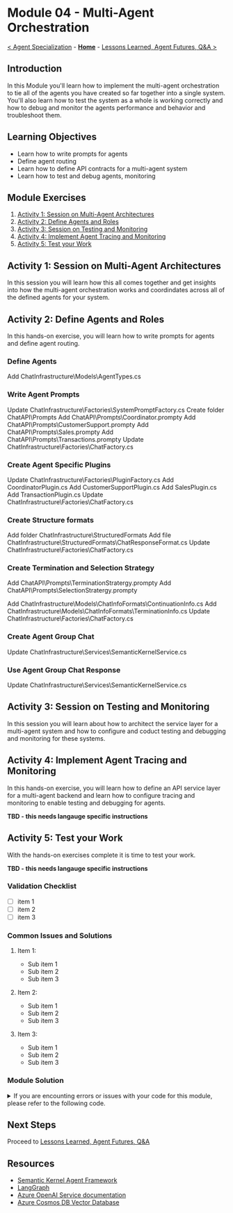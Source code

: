 # Module 04 - Multi-Agent Orchestration

[< Agent Specialization](./Module-03.md) - **[Home](Home.md)** - [Lessons Learned, Agent Futures, Q&A >](./Module-05.md)

## Introduction

In this Module you'll learn how to implement the multi-agent orchestration to tie all of the agents you have created so far together into a single system. You'll also learn how to test the system as a whole is working correctly and how to debug and monitor the agents performance and behavior and troubleshoot them.

## Learning Objectives

- Learn how to write prompts for agents
- Define agent routing
- Learn how to define API contracts for a multi-agent system
- Learn how to test and debug agents, monitoring

## Module Exercises

1. [Activity 1: Session on Multi-Agent Architectures](#activity-1-session-on-multi-agent-architectures)
1. [Activity 2: Define Agents and Roles](#activity-2-define-agents-and-roles)
1. [Activity 3: Session on Testing and Monitoring](#activity-3-session-on-testing-and-monitoring)
1. [Activity 4: Implement Agent Tracing and Monitoring](#activity-4-implement-agent-tracing-and-monitoring)
1. [Activity 5: Test your Work](#activity-5-test-your-work)

## Activity 1: Session on Multi-Agent Architectures

In this session you will learn how this all comes together and get insights into how the multi-agent orchestration works and coordindates across all of the defined agents for your system.

## Activity 2: Define Agents and Roles

In this hands-on exercise, you will learn how to write prompts for agents and define agent routing.

### Define Agents
Add ChatInfrastructure\Models\AgentTypes.cs

### Write Agent Prompts
Update ChatInfrastructure\Factories\SystemPromptFactory.cs
Create folder ChatAPI\Prompts
Add ChatAPI\Prompts\Coordinator.prompty
Add ChatAPI\Prompts\CustomerSupport.prompty
Add ChatAPI\Prompts\Sales.prompty
Add ChatAPI\Prompts\Transactions.prompty
Update ChatInfrastructure\Factories\ChatFactory.cs

### Create Agent Specific Plugins
Update ChatInfrastructure\Factories\PluginFactory.cs
Add CoordinatorPlugin.cs
Add CustomerSupportPlugin.cs
Add SalesPlugin.cs
Add TransactionPlugin.cs
Update ChatInfrastructure\Factories\ChatFactory.cs

### Create Structure formats
Add folder ChatInfrastructure\StructuredFormats
Add file ChatInfrastructure\StructuredFormats\ChatResponseFormat.cs
Update ChatInfrastructure\Factories\ChatFactory.cs

### Create Termination and Selection Strategy
Add ChatAPI\Prompts\TerminationStratergy.prompty
Add ChatAPI\Prompts\SelectionStratergy.prompty

Add ChatInfrastructure\Models\ChatInfoFormats\ContinuationInfo.cs
Add ChatInfrastructure\Models\ChatInfoFormats\TerminationInfo.cs
Update ChatInfrastructure\Factories\ChatFactory.cs

### Create Agent Group Chat
Update ChatInfrastructure\Services\SemanticKernelService.cs

### Use Agent Group Chat Response
Update ChatInfrastructure\Services\SemanticKernelService.cs

## Activity 3: Session on Testing and Monitoring

In this session you will learn about how to architect the service layer for a multi-agent system and how to configure and coduct testing and debugging and monitoring for these systems.

## Activity 4: Implement Agent Tracing and Monitoring

In this hands-on exercise, you will learn how to define an API service layer for a multi-agent backend and learn how to configure tracing and monitoring to enable testing and debugging for agents.

**TBD - this needs langauge specific instructions**

## Activity 5: Test your Work

With the hands-on exercises complete it is time to test your work.

**TBD - this needs langauge specific instructions**

### Validation Checklist

- [ ] item 1
- [ ] item 2
- [ ] item 3

### Common Issues and Solutions

1. Item 1:

   - Sub item 1
   - Sub item 2
   - Sub item 3

1. Item 2:

   - Sub item 1
   - Sub item 2
   - Sub item 3

3. Item 3:

   - Sub item 1
   - Sub item 2
   - Sub item 3

### Module Solution

<details>
  <summary>If you are encounting errors or issues with your code for this module, please refer to the following code.</summary>

<br>

Explanation for code and where it goes. Multiple sections of these if necessary.
```python
# Your code goes here

```
</details>

## Next Steps

Proceed to [Lessons Learned, Agent Futures, Q&A](./Module-04.md)

## Resources

- [Semantic Kernel Agent Framework](https://learn.microsoft.com/semantic-kernel/frameworks/agent)
- [LangGraph](https://langchain-ai.github.io/langgraph/concepts/)
- [Azure OpenAI Service documentation](https://learn.microsoft.com/azure/cognitive-services/openai/)
- [Azure Cosmos DB Vector Database](https://learn.microsoft.com/azure/cosmos-db/vector-database)

